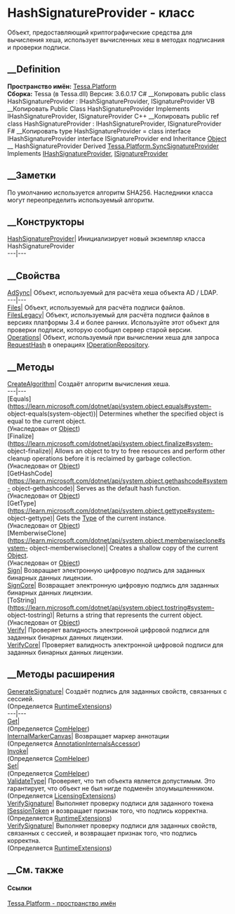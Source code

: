 # HashSignatureProvider - класс
Объект, предоставляющий криптографические средства для вычисления хеша,
использует вычисленных хеш в методах подписания и проверки подписи.
## __Definition
 **Пространство имён:** [Tessa.Platform](N_Tessa_Platform.htm)  
 **Сборка:** Tessa (в Tessa.dll) Версия: 3.6.0.17
C# __Копировать
     public class HashSignatureProvider : IHashSignatureProvider, 
    	ISignatureProvider
VB __Копировать
     Public Class HashSignatureProvider
    	Implements IHashSignatureProvider, ISignatureProvider
C++ __Копировать
     public ref class HashSignatureProvider : IHashSignatureProvider, 
    	ISignatureProvider
F# __Копировать
     type HashSignatureProvider = 
        class
            interface IHashSignatureProvider
            interface ISignatureProvider
        end
Inheritance
    [Object](https://learn.microsoft.com/dotnet/api/system.object) __ HashSignatureProvider
Derived
[Tessa.Platform.SyncSignatureProvider](T_Tessa_Platform_SyncSignatureProvider.htm)
Implements
    [IHashSignatureProvider](T_Tessa_Platform_IHashSignatureProvider.htm), [ISignatureProvider](T_Tessa_Platform_ISignatureProvider.htm)
##  __Заметки
По умолчанию используется алгоритм SHA256. Наследники класса могут
переопределить используемый алгоритм.
## __Конструкторы
[HashSignatureProvider](M_Tessa_Platform_HashSignatureProvider__ctor.htm)|
Инициализирует новый экземпляр класса HashSignatureProvider  
---|---  
##  __Свойства
[AdSync](P_Tessa_Platform_HashSignatureProvider_AdSync.htm)|  Объект,
используемый для расчёта хеша объекта AD / LDAP.  
---|---  
[Files](P_Tessa_Platform_HashSignatureProvider_Files.htm)|  Объект,
используемый для расчёта подписи файлов.  
[FilesLegacy](P_Tessa_Platform_HashSignatureProvider_FilesLegacy.htm)|
Объект, используемый для расчёта подписи файлов в версиях платформы 3.4 и
более ранних. Используйте этот объект для проверки подписи, которую сообщил
сервер старой версии.  
[Operations](P_Tessa_Platform_HashSignatureProvider_Operations.htm)|  Объект,
используемый при вычислении хеша для запроса
[RequestHash](P_Tessa_Platform_Operations_IOperation_RequestHash.htm) в
операциях
[IOperationRepository](T_Tessa_Platform_Operations_IOperationRepository.htm).  
## __Методы
[CreateAlgorithm](M_Tessa_Platform_HashSignatureProvider_CreateAlgorithm.htm)|
Создаёт алгоритм вычисления хеша.  
---|---  
[Equals](https://learn.microsoft.com/dotnet/api/system.object.equals#system-
object-equals\(system-object\))| Determines whether the specified object is
equal to the current object.  
(Унаследован от
[Object](https://learn.microsoft.com/dotnet/api/system.object))  
[Finalize](https://learn.microsoft.com/dotnet/api/system.object.finalize#system-
object-finalize)| Allows an object to try to free resources and perform other
cleanup operations before it is reclaimed by garbage collection.  
(Унаследован от
[Object](https://learn.microsoft.com/dotnet/api/system.object))  
[GetHashCode](https://learn.microsoft.com/dotnet/api/system.object.gethashcode#system-
object-gethashcode)| Serves as the default hash function.  
(Унаследован от
[Object](https://learn.microsoft.com/dotnet/api/system.object))  
[GetType](https://learn.microsoft.com/dotnet/api/system.object.gettype#system-
object-gettype)| Gets the
[Type](https://learn.microsoft.com/dotnet/api/system.type) of the current
instance.  
(Унаследован от
[Object](https://learn.microsoft.com/dotnet/api/system.object))  
[MemberwiseClone](https://learn.microsoft.com/dotnet/api/system.object.memberwiseclone#system-
object-memberwiseclone)| Creates a shallow copy of the current
[Object](https://learn.microsoft.com/dotnet/api/system.object).  
(Унаследован от
[Object](https://learn.microsoft.com/dotnet/api/system.object))  
[Sign](M_Tessa_Platform_HashSignatureProvider_Sign.htm)|  Возвращает
электронную цифровую подпись для заданных бинарных данных лицензии.  
[SignCore](M_Tessa_Platform_HashSignatureProvider_SignCore.htm)|  Возвращает
электронную цифровую подпись для заданных бинарных данных лицензии.  
[ToString](https://learn.microsoft.com/dotnet/api/system.object.tostring#system-
object-tostring)| Returns a string that represents the current object.  
(Унаследован от
[Object](https://learn.microsoft.com/dotnet/api/system.object))  
[Verify](M_Tessa_Platform_HashSignatureProvider_Verify.htm)|  Проверяет
валидность электронной цифровой подписи для заданных бинарных данных лицензии.  
[VerifyCore](M_Tessa_Platform_HashSignatureProvider_VerifyCore.htm)|
Проверяет валидность электронной цифровой подписи для заданных бинарных данных
лицензии.  
## __Методы расширения
[GenerateSignature](M_Tessa_Platform_Runtime_RuntimeExtensions_GenerateSignature.htm)|
Создаёт подпись для заданных свойств, связанных с сессией.  
(Определяется
[RuntimeExtensions](T_Tessa_Platform_Runtime_RuntimeExtensions.htm))  
---|---  
[Get](M_Tessa_Extensions_Default_Client_EDS_ComHelper_Get.htm)|  
(Определяется
[ComHelper](T_Tessa_Extensions_Default_Client_EDS_ComHelper.htm))  
[InternalMarkerCanvas](M_Tessa_UI_Views_Charting_Annotations_AnnotationInternalsAccessor_InternalMarkerCanvas.htm)|
Возвращает маркер аннотации  
(Определяется
[AnnotationInternalsAccessor](T_Tessa_UI_Views_Charting_Annotations_AnnotationInternalsAccessor.htm))  
[Invoke](M_Tessa_Extensions_Default_Client_EDS_ComHelper_Invoke.htm)|  
(Определяется
[ComHelper](T_Tessa_Extensions_Default_Client_EDS_ComHelper.htm))  
[Set](M_Tessa_Extensions_Default_Client_EDS_ComHelper_Set.htm)|  
(Определяется
[ComHelper](T_Tessa_Extensions_Default_Client_EDS_ComHelper.htm))  
[ValidateType](M_Tessa_Platform_Licensing_LicensingExtensions_ValidateType.htm)|
Проверяет, что тип объекта является допустимым. Это гарантирует, что объект не
был нигде подменён злоумышленником.  
(Определяется
[LicensingExtensions](T_Tessa_Platform_Licensing_LicensingExtensions.htm))  
[VerifySignature](M_Tessa_Platform_Runtime_RuntimeExtensions_VerifySignature_1.htm)|
Выполняет проверку подписи для заданного токена
[ISessionToken](T_Tessa_Platform_Runtime_ISessionToken.htm) и возвращает
признак того, что подпись корректна.  
(Определяется
[RuntimeExtensions](T_Tessa_Platform_Runtime_RuntimeExtensions.htm))  
[VerifySignature](M_Tessa_Platform_Runtime_RuntimeExtensions_VerifySignature.htm)|
Выполняет проверку подписи для заданных свойств, связанных с сессией, и
возвращает признак того, что подпись корректна.  
(Определяется
[RuntimeExtensions](T_Tessa_Platform_Runtime_RuntimeExtensions.htm))  
##  __См. также
#### Ссылки
[Tessa.Platform - пространство имён](N_Tessa_Platform.htm)
